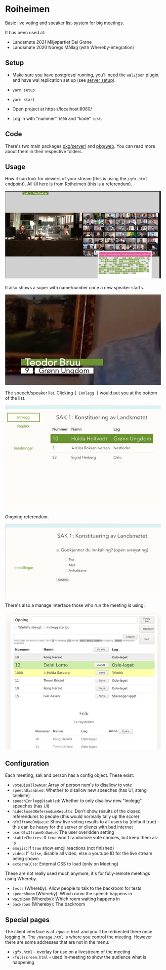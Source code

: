 Roiheimen
=========

Basic live voting and speaker list-system for big meetings.

It has been used at:
- Landsmøte 2021 Miljøpartiet Dei Grøne
- Landsmøte 2020 Noregs Mållag (with Whereby-integration)

Setup
-----
- Make sure you have postgresql running, you'll need the `wal2json`
  plugin, and have wal replication set up (see [server
  setup](./pkg/server/README.md)).

- `yarn setup`
- `yarn start`
- Open project at https://localhost:8080/
- Log in with "nummer" `1000` and "kode" `test`.

Code
----
There's two main packages [pkg/server/](./pkg/server) and
[pkg/web](./pkg/web). You can read more about them in their respective
folders.

Usage
-----

How it can look for viewers of your stream (this is using the
`/gfx.html` endpoint). All UI here is from Roiheimen (this is a
referendum).

![](./docs/video-referendum.png)

It also shows a super with name/number once a new speaker starts.

![](./docs/video-super.png)

The speech/speaker list. Clicking `[ Innlegg ]` would put you at the
bottom of the list.

![](./docs/speechlist.png)

Ongoing referendum.

![](./docs/referendum.png)

There's also a manage interface those who run the meeting is using:

![](./docs/manage.png)

Configuration
-------------

Each meeting, sak and person has a config object. These exist:

- `voteDisallowNum`: Array of person num's to disallow to vote
- `speechDisabled`: Whether to disallow new speeches (has UI, steng taleliste)
- `speechInnleggDisabled`: Whether to only disallow new "Innlegg" speeches (has UI)
- `hideClosedReferendumResults`: Don't show results of the closed referendums to people
  (this would normally tally up the score)
- `gfxIframeOnQueue`: Show live voting results to all users by (default
 true) - this can be heavy for the server or clients with bad internet
- `userGfxIframeOnQueue`: The user overidden setting
- `stableChoices`: If `true` won't randomize vote choices, but keep them as-is
- `emojis`: If `true` show emoji reactions (not finished)
- `video`: If `false`, disable all video, else a youtube ID for the live stream being shown
- `externalCss`: External CSS to load (only on Meeting)

These are not really used much anymore, it's for fully-remote meetings using Whereby.
- `tests` (Whereby): Allow people to talk to the backroom for tests
- `speechRoom` (Whereby): Which room the speech happens in
- `waitRoom` (Whereby): Which room waiting happens in
- `backroom` (Whereby): The backroom

Special pages
-------------
The client interface is at `/queue.html` and you'll be redirected there
once logging in. The `/manage.html` is where you control the meeting.
However there are some addresses that are not in the menu:

- `/gfx.html` - overlay for use on a livestream of the meeting
- `/fullscreen.html` - used in-meeting to show the audience what is
  happening.
